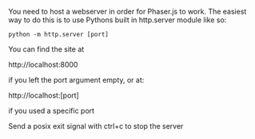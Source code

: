 
You need to host a webserver in order for Phaser.js to work. 
The easiest way to do this is to use Pythons built in http.server module like so:

```
python -m http.server [port]
```

You can find the site at

http://localhost:8000

if you left the port argument empty, or at:

http://localhost:[port]

if you used a specific port

Send a posix exit signal with ctrl+c to stop the server
